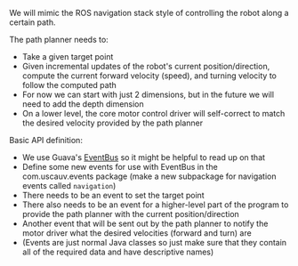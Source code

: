 We will mimic the ROS navigation stack style of controlling the robot along a certain path.

The path planner needs to:
* Take a given target point
* Given incremental updates of the robot's current position/direction, compute the current forward velocity (speed), and turning velocity to follow the computed path
* For now we can start with just 2 dimensions, but in the future we will need to add the depth dimension
* On a lower level, the core motor control driver will self-correct to match the desired velocity provided by the path planner

Basic API definition:
* We use Guava's [EventBus](https://code.google.com/p/guava-libraries/wiki/EventBusExplained) so it might be helpful to read up on that
* Define some new events for use with EventBus in the com.uscauv.events package (make a new subpackage for navigation events called ```navigation```)
* There needs to be an event to set the target point
* There also needs to be an event for a higher-level part of the program to provide the path planner with the current position/direction
* Another event that will be sent out by the path planner to notify the motor driver what the desired velocities (forward and turn) are
* (Events are just normal Java classes so just make sure that they contain all of the required data and have descriptive names)